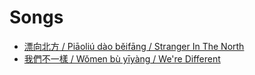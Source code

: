 # Songs

* [漂向北方 / Piāoliú dào běifāng / Stranger In The North](/songs/stranger-in-the-north)
* [我們不一樣 / Wǒmen bù yīyàng / We're Different](/songs/we-are-different)


